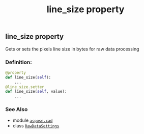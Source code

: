 ﻿---
title: line_size property
second_title: Aspose.CAD for Python via .NET API References
description: 
type: docs
weight: 80
url: /python-net/aspose.cad/rawdatasettings/line_size/
is_root: false
---

## line_size property


Gets or sets the pixels line size in bytes for raw data processing
### Definition:
```python
@property
def line_size(self):
    ...
@line_size.setter
def line_size(self, value):
    ...
```

### See Also
* module [`aspose.cad`](../../)
* class [`RawDataSettings`](/cad/python-net/aspose.cad/rawdatasettings)
